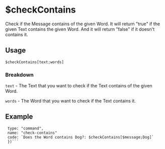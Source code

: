 # $checkContains
Check if the Message contains of the given Word. It will return "true" if the given Text contains the given Word. And it will return "false" if it doesn't contains it.



## Usage
`$checkContains[text;words]`



### Breakdown
`text` - The Text that you want to check if the Text contains of the given Word.

`words` - The Word that you want to check if the Text contains it.



## Example
```bot.command({
 type: "command",
 name: "check-contains"
 code: `Does the Word contains Dog?: $checkContains[$message;Dog]`
 })```
